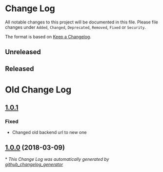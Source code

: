 # Change Log
All notable changes to this project will be documented in this file.
Please file changes under `Added`, `Changed`, `Deprecated`, `Removed`, `Fixed` or `Security`.

The format is based on [Keep a Changelog](http://keepachangelog.com/).

## Unreleased

## Released

# Old Change Log

## [1.0.1](https://github.com/kabisa/wuunder-webshopplugin-opencart-v3/tree/1.0.1)

### Fixed

- Changed old backend url to new one

## [1.0.0](https://github.com/kabisa/wuunder-webshopplugin-opencart-v3/tree/1.0.1) (2018-03-09)


\* *This Change Log was automatically generated by [github_changelog_generator](https://github.com/skywinder/Github-Changelog-Generator)*
